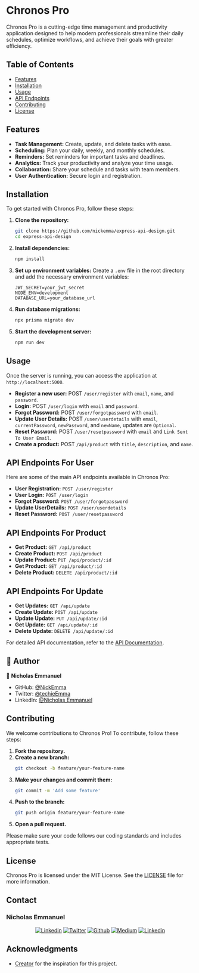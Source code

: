 # Chronos Pro

Chronos Pro is a cutting-edge time management and productivity application designed to help modern professionals streamline their daily schedules, optimize workflows, and achieve their goals with greater efficiency.

## Table of Contents

- [Features](#features)
- [Installation](#installation)
- [Usage](#usage)
- [API Endpoints](#api-endpoints)
- [Contributing](#contributing)
- [License](#license)

## Features

- **Task Management:** Create, update, and delete tasks with ease.
- **Scheduling:** Plan your daily, weekly, and monthly schedules.
- **Reminders:** Set reminders for important tasks and deadlines.
- **Analytics:** Track your productivity and analyze your time usage.
- **Collaboration:** Share your schedule and tasks with team members.
- **User Authentication:** Secure login and registration.

## Installation

To get started with Chronos Pro, follow these steps:

1. **Clone the repository:**

   ```bash
   git clone https://github.com/nickemma/express-api-design.git
   cd express-api-design
   ```

2. **Install dependencies:**

   ```bash
   npm install
   ```

3. **Set up environment variables:**
   Create a `.env` file in the root directory and add the necessary environment variables:

   ```
   JWT_SECRET=your_jwt_secret
   NODE_ENV=development
   DATABASE_URL=your_database_url
   ```

4. **Run database migrations:**

   ```bash
   npx prisma migrate dev
   ```

5. **Start the development server:**
   ```bash
   npm run dev
   ```

## Usage

Once the server is running, you can access the application at `http://localhost:5000`.

- **Register a new user:** POST `/user/register` with `email`, `name`, and `password`.
- **Login:** POST `/user/login` with `email` and `password`.
- **Forgot Password:** POST `/user/forgotpassword` with `email`.
- **Update User Details:** POST `/user/userdetails` with `email`, `currentPassword`, `newPassword`, and `newName`, updates are `Optional`.
- **Reset Password:** POST `/user/resetpassword` with `email` and `Link Sent To User Email`.
- **Create a product:** POST `/api/product` with `title`, `description`, and `name`.

## API Endpoints For User

Here are some of the main API endpoints available in Chronos Pro:

- **User Registration:** `POST /user/register`
- **User Login:** `POST /user/login`
- **Forgot Password:** `POST /user/forgotpassword`
- **Update UserDetails:** `POST /user/userdetails`
- **Reset Password:** `POST /user/resetpassword`

## API Endpoints For Product

- **Get Product:** `GET /api/product`
- **Create Product:** `POST /api/product`
- **Update Product:** `PUT /api/product/:id`
- **Get Product:** `GET /api/product/:id`
- **Delete Product:** `DELETE /api/product/:id`

## API Endpoints For Update

- **Get Updates:** `GET /api/update`
- **Create Update:** `POST /api/update`
- **Update Update:** `PUT /api/update/:id`
- **Get Update:** `GET /api/update/:id`
- **Delete Update:** `DELETE /api/update/:id`

For detailed API documentation, refer to the [API Documentation](docs/API.md).

## 👤 Author <a name="author"></a>

👤 **Nicholas Emmanuel**

- GitHub: [@NickEmma](https://github.com/NickEmma)
- Twitter: [@techieEmma](https://twitter.com/techieEmma)
- LinkedIn: [@Nicholas Emmanuel](https://www.linkedin.com/in/techieemma/)

## Contributing

We welcome contributions to Chronos Pro! To contribute, follow these steps:

1. **Fork the repository.**
2. **Create a new branch:**
   ```bash
   git checkout -b feature/your-feature-name
   ```
3. **Make your changes and commit them:**
   ```bash
   git commit -m 'Add some feature'
   ```
4. **Push to the branch:**
   ```bash
   git push origin feature/your-feature-name
   ```
5. **Open a pull request.**

Please make sure your code follows our coding standards and includes appropriate tests.

## License

Chronos Pro is licensed under the MIT License. See the [LICENSE](LICENSE) file for more information.

## Contact

### Nicholas Emmanuel

 <div align="center">
 <a href="https://www.linkedin.com/in/techieemma/"><img src="https://img.shields.io/badge/linkedin-%23f78a38.svg?style=for-the-badge&logo=linkedin&logoColor=white" alt="Linkedin"></a> 
 <a href="https://twitter.com/techieEmma"><img src="https://img.shields.io/badge/Twitter-%23f78a38.svg?style=for-the-badge&logo=Twitter&logoColor=white" alt="Twitter"></a> 
 <a href="https://github.com/nickemma/"><img src="https://img.shields.io/badge/github-%23f78a38.svg?style=for-the-badge&logo=github&logoColor=white" alt="Github"></a> 
 <a href="https://medium.com/@nicholasemmanuel321"><img src="https://img.shields.io/badge/Medium-%23f78a38.svg?style=for-the-badge&logo=Medium&logoColor=white" alt="Medium"></a> 
 <a href="mailto:nicholasemmanuel321@gmail.com"><img src="https://img.shields.io/badge/Gmail-f78a38?style=for-the-badge&logo=gmail&logoColor=white" alt="Linkedin"></a>
 </div>

## Acknowledgments

- [Creator](https://chronos.framer.website/) for the inspiration for this project.
